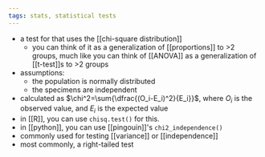 ```yaml
---
tags: stats, statistical tests
---
```


- a test for that uses the [[chi-square distribution]]
	- you can think of it as a generalization of [[proportions]] to >2 groups, much like you can think of [[ANOVA]] as a generalization of [[t-test]]s to >2 groups
- assumptions:
	- the population is normally distributed
	- the specimens are independent
- calculated as $\chi^2=\sum{\dfrac{(O_i-E_i)^2}{E_i}}$, where $O_i$ is the observed value, and $E_i$ is the expected value
- in [[R]], you can use `chisq.test()` for this.
- in [[python]], you can use [[pingouin]]'s `chi2_independence()`
- commonly used for testing [[variance]] or [[independence]]
- most commonly, a right-tailed test